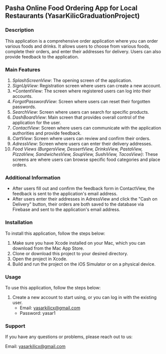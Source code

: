  ## Pasha Online Food Ordering App for Local Restaurants (YasarKilicGraduationProject)

### Description

This application is a comprehensive order application where you can order various foods and drinks. It allows users to choose from various foods, complete their orders, and enter their addresses for delivery. Users can also provide feedback to the application.

### Main Features

1. *SplashScreenView*: The opening screen of the application.
2. *SignUpView*: Registration screen where users can create a new account.
3. *ContentView: The screen where registered users can log into their accounts.
4. *ForgotPasswordView*: Screen where users can reset their forgotten passwords.
5. *SearchView*: Screen where users can search for specific products.
6. *DashBoardView*: Main screen that provides overall control of the application for the user.
7. *ContactView*: Screen where users can communicate with the application authorities and provide feedback.
8. *CartView*: Screen where users can review and confirm their orders.
9. *AdressView*: Screen where users can enter their delivery addresses.
10. *Food Views (BurgersView, DessertView, DrinksView, PastaView, PizzaView, SandwichesView, SoupView, SushiView, TacosView)*: These screens are where users can browse specific food categories and place orders.

### Additional Information

- After users fill out and confirm the feedback form in ContactView, the feedback is sent to the application's email address.
- After users enter their addresses in AdressView and click the "Cash on Delivery" button, their orders are both saved to the database via Firebase and sent to the application's email address.

### Installation

To install this application, follow the steps below:

1. Make sure you have Xcode installed on your Mac, which you can download from the Mac App Store.
2. Clone or download this project to your desired directory.
3. Open the project in Xcode.
4. Build and run the project on the iOS Simulator or on a physical device.

### Usage

To use this application, follow the steps below:

1. Create a new account to start using, or you can log in with the existing user.
    - Email: yasarkilicx@gmail.com
    - Password: yasar1

### Support

If you have any questions or problems, please reach out to us:

Email: yasarkilicx@gmail.com
